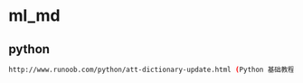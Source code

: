 # ml_md

## python
```bash
http://www.runoob.com/python/att-dictionary-update.html (Python 基础教程)
```
